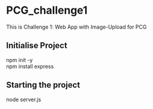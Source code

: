 # PCG_challenge1
This is Challenge 1: Web App with Image-Upload for PCG

## Initialise Project
npm init -y <br>
npm install express

## Starting the project
node server.js
